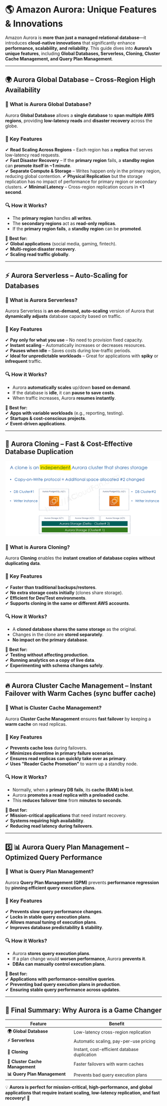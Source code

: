 # 🌎 **Amazon Aurora: Unique Features & Innovations**

Amazon Aurora is **more than just a managed relational database**—it introduces **cloud-native innovations** that significantly enhance **performance, scalability, and reliability**. This guide dives into **Aurora’s unique features**, including **Global Databases, Serverless, Cloning, Cluster Cache Management, and Query Plan Management**.

---

## 🌍 **Aurora Global Database** – Cross-Region High Availability

### 🚀 **What is Aurora Global Database?**

Aurora **Global Database** allows a **single database** to **span multiple AWS regions**, providing **low-latency reads** and **disaster recovery** across the globe.

### 🔹 **Key Features**

✔ **Read Scaling Across Regions** – Each region has a **replica** that serves low-latency read requests.  
✔ **Fast Disaster Recovery** – If the **primary region** fails, a **standby region** can **promote itself in ~1 minute**.  
✔ **Separate Compute & Storage** – Writes happen only in the primary region, reducing global contention.
✔ **Physical Replication** but the storage replication has no impact of performance for primary region or secondary clusters.
✔ **Minimal Latency** – Cross-region replication occurs in **<1 second**.

### 🔍 **How it Works?**

- The **primary region** handles **all writes**.
- The **secondary regions** act as **read-only replicas**.
- If the **primary region fails**, a **standby region** can be **promoted**.

📌 **Best for:**  
✔ **Global applications** (social media, gaming, fintech).  
✔ **Multi-region disaster recovery**.  
✔ **Scaling read traffic globally**.

---

## ⚡ **Aurora Serverless** – Auto-Scaling for Databases

### 🚀 **What is Aurora Serverless?**

Aurora Serverless is **an on-demand, auto-scaling** version of Aurora that **dynamically adjusts** database capacity based on traffic.

### 🔹 **Key Features**

✔ **Pay only for what you use** – No need to provision fixed capacity.  
✔ **Instant scaling** – Automatically increases or decreases resources.  
✔ **Pauses when idle** – Saves costs during low-traffic periods.  
✔ **Ideal for unpredictable workloads** – Great for applications with **spiky** or **infrequent** traffic.

### 🔍 **How it Works?**

- Aurora **automatically scales** up/down **based on demand**.
- If the database is **idle**, it can **pause to save costs**.
- When traffic increases, Aurora **resumes instantly**.

📌 **Best for:**  
✔ **Apps with variable workloads** (e.g., reporting, testing).  
✔ **Startups & cost-conscious projects**.  
✔ **Event-driven applications**.

---

## 🔄 **Aurora Cloning** – Fast & Cost-Effective Database Duplication

<div style="text-align: center;">
    <img src="images/aurora-cloning.png" alt="aurora-cloning">
</div>

### 🚀 **What is Aurora Cloning?**

Aurora **Cloning** enables the **instant creation of database copies** **without duplicating data**.

### 🔹 **Key Features**

✔ **Faster than traditional backups/restores**.  
✔ **No extra storage costs initially** (clones share storage).  
✔ **Efficient for Dev/Test environments**.  
✔ **Supports cloning in the same or different AWS accounts**.

### 🔍 **How it Works?**

- A **cloned database shares the same storage** as the original.
- Changes in the clone are **stored separately**.
- **No impact on the primary database**.

📌 **Best for:**  
✔ **Testing without affecting production**.  
✔ **Running analytics on a copy of live data**.  
✔ **Experimenting with schema changes safely**.

---

## 🔥 **Aurora Cluster Cache Management** – Instant Failover with Warm Caches (sync buffer cache)

### 🚀 **What is Cluster Cache Management?**

Aurora **Cluster Cache Management** ensures **fast failover** by keeping a **warm cache** on read replicas.

### 🔹 **Key Features**

✔ **Prevents cache loss** during failovers.  
✔ **Minimizes downtime in primary failure scenarios**.  
✔ **Ensures read replicas can quickly take over as primary**.  
✔ **Uses "Reader Cache Promotion"** to warm up a standby node.

### 🔍 **How it Works?**

- Normally, when a **primary DB fails**, its **cache (RAM) is lost**.
- Aurora **promotes a read replica with a preloaded cache**.
- This **reduces failover time** from **minutes to seconds**.

📌 **Best for:**  
✔ **Mission-critical applications** that need instant recovery.  
✔ **Systems requiring high availability**.  
✔ **Reducing read latency during failovers**.

---

## 5️⃣ 📊 **Aurora Query Plan Management** – Optimized Query Performance

### 🚀 **What is Query Plan Management?**

Aurora **Query Plan Management (QPM)** prevents **performance regression** by **pinning efficient query execution plans**.

### 🔹 **Key Features**

✔ **Prevents slow query performance changes**.  
✔ **Locks in stable query execution plans**.  
✔ **Allows manual tuning of execution plans**.  
✔ **Improves database predictability & stability**.

### 🔍 **How it Works?**

- Aurora **stores query execution plans**.
- If a plan change would **worsen performance**, Aurora **prevents it**.
- **DBAs can manually control execution plans**.

📌 **Best for:**  
✔ **Applications with performance-sensitive queries**.  
✔ **Preventing bad query execution plans in production**.  
✔ **Ensuring stable query performance across updates**.

---

## 🎯 **Final Summary: Why Aurora is a Game Changer**

| Feature                         | Benefit                                      |
| ------------------------------- | -------------------------------------------- |
| **🌍 Global Database**          | Low-latency cross-region replication         |
| **⚡ Serverless**               | Automatic scaling, pay-per-use pricing       |
| **🔄 Cloning**                  | Instant, cost-efficient database duplication |
| **🛑 Cluster Cache Management** | Faster failovers with warm caches            |
| **📊 Query Plan Management**    | Prevents bad query execution plans           |

💡 **Aurora is perfect for mission-critical, high-performance, and global applications that require instant scaling, low-latency replication, and fast recovery!** 🚀

